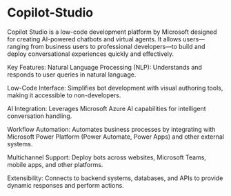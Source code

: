 # Copilot-Studio
Copilot Studio is a low-code development platform by Microsoft designed for creating AI-powered chatbots and virtual agents. It allows users—ranging from business users to professional developers—to build and deploy conversational experiences quickly and effectively.

Key Features:
Natural Language Processing (NLP): Understands and responds to user queries in natural language.

Low-Code Interface: Simplifies bot development with visual authoring tools, making it accessible to non-developers.

AI Integration: Leverages Microsoft Azure AI capabilities for intelligent conversation handling.

Workflow Automation: Automates business processes by integrating with Microsoft Power Platform (Power Automate, Power Apps) and other external systems.

Multichannel Support: Deploy bots across websites, Microsoft Teams, mobile apps, and other platforms.

Extensibility: Connects to backend systems, databases, and APIs to provide dynamic responses and perform actions.
